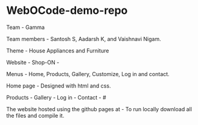 # WebOCode-demo-repo
Team - Gamma

Team members - Santosh S, Aadarsh K, and Vaishnavi Nigam.

Theme - House Appliances and Furniture 

Website - Shop-ON - 

Menus - Home, Products, Gallery, Customize, Log in and contact.

Home page - Designed with html and css.

Products - 
Gallery - 
Log in - 
Contact - #

The website hosted using the github pages at - 
To run locally download all the files and compile it.

